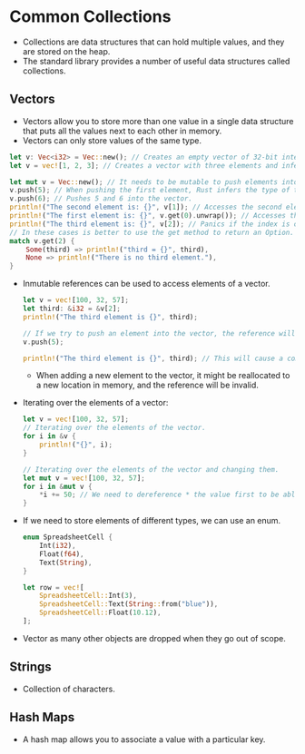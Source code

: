 # Common Collections

- Collections are data structures that can hold multiple values, and they are stored on the heap.
- The standard library provides a number of useful data structures called collections.

## Vectors

- Vectors allow you to store more than one value in a single data structure that puts all the values next to each other in memory.
- Vectors can only store values of the same type.

```Rust
let v: Vec<i32> = Vec::new(); // Creates an empty vector of 32-bit integers.
let v = vec![1, 2, 3]; // Creates a vector with three elements and infers the type.

let mut v = Vec::new(); // It needs to be mutable to push elements into it.
v.push(5); // When pushing the first element, Rust infers the type of the vector.
v.push(6); // Pushes 5 and 6 into the vector.
println!("The second element is: {}", v[1]); // Accesses the second element.
println!("The first element is: {}", v.get(0).unwrap()); // Accesses the first element with the get method.
println!("The third element is: {}", v[2]); // Panics if the index is out of bounds.
// In these cases is better to use the get method to return an Option.
match v.get(2) {
    Some(third) => println!("third = {}", third),
    None => println!("There is no third element."),
}
```

- Inmutable references can be used to access elements of a vector.

  ```Rust
  let v = vec![100, 32, 57];
  let third: &i32 = &v[2];
  println!("The third element is {}", third);

  // If we try to push an element into the vector, the reference will be invalid.
  v.push(5);

  println!("The third element is {}", third); // This will cause a compilation error.
  ```

  - When adding a new element to the vector, it might be reallocated to a new location in memory, and the reference will be invalid.

- Iterating over the elements of a vector:

  ```Rust
  let v = vec![100, 32, 57];
  // Iterating over the elements of the vector.
  for i in &v {
      println!("{}", i);
  }

  // Iterating over the elements of the vector and changing them.
  let mut v = vec![100, 32, 57];
  for i in &mut v {
      *i += 50; // We need to dereference * the value first to be able to change it.
  }
  ```

- If we need to store elements of different types, we can use an enum.

  ```Rust
  enum SpreadsheetCell {
      Int(i32),
      Float(f64),
      Text(String),
  }

  let row = vec![
      SpreadsheetCell::Int(3),
      SpreadsheetCell::Text(String::from("blue")),
      SpreadsheetCell::Float(10.12),
  ];
  ```

- Vector as many other objects are dropped when they go out of scope.

## Strings

- Collection of characters.

## Hash Maps

- A hash map allows you to associate a value with a particular key.
